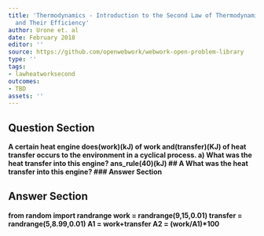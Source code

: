 ```yaml
---
title: 'Thermodynamics - Introduction to the Second Law of Thermodynamics: Heat Engines
  and Their Efficiency'
author: Urone et. al
date: February 2018
editor: ''
source: https://github.com/openwebwork/webwork-open-problem-library
type: ''
tags:
- lawheatworksecond
outcomes:
- TBD
assets: ''
---
```


## Question Section 

<b>
A certain heat engine does(work)(kJ) of work and(transfer)(KJ) of heat transfer occurs to the environment in a cyclical process. 
a) What was the heat transfer into this engine?
ans_rule(40)(kJ)
## A
What was the heat transfer into this engine?
### Answer Section


## Answer Section

from random import randrange
work = randrange(9,15,0.01)
transfer = randrange(5,8.99,0.01)
A1 = work+transfer
A2 = (work/A1)*100